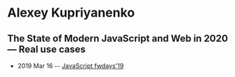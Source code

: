 # Alexey Kupriyanenko

## The State of Modern JavaScript and Web in 2020 — Real use cases
- 2019 Mar 16 -- [JavaScript fwdays&#39;19](https://fwdays.com/en/event/js-fwdays-2019/review/the-state-of-modern-js-and-web-in-2020)    
